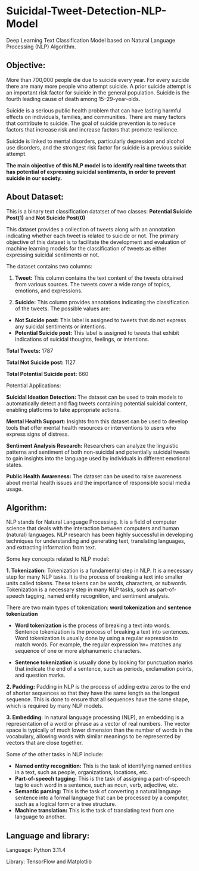 # Suicidal-Tweet-Detection-NLP-Model
Deep Learning Text Classification Model based on Natural Language Processing (NLP) Algorithm.


## Objective:
More than 700,000 people die due to suicide every year. For every suicide there are many more people who attempt suicide. A prior suicide attempt is an important risk factor for suicide in the general population. Suicide is the fourth leading cause of death among 15–29-year-olds. 

Suicide is a serious public health problem that can have lasting harmful effects on individuals, families, and communities. There are many factors that contribute to suicide. The goal of suicide prevention is to reduce factors that increase risk and increase factors that promote resilience.

Suicide is linked to mental disorders, particularly depression and alcohol use disorders, and the strongest risk factor for suicide is a previous suicide attempt.

**The main objective of this NLP model is to identify real time tweets that has potential of expressing suicidal sentiments, in order to prevent suicide in our society.**



## About Dataset:
This is a binary text classification datatset of two classes: 
**Potential Suicide Post(1)** and **Not Suicide Post(0)**

This dataset provides a collection of tweets along with an annotation indicating whether each tweet is related to suicide or not. The primary objective of this dataset is to facilitate the development and evaluation of machine learning models for the classification of tweets as either expressing suicidal sentiments or not.

The dataset contains two columns:

1. **Tweet:** This column contains the text content of the tweets obtained from various sources. The tweets cover a wide range of topics, emotions, and expressions.

2. **Suicide:** This column provides annotations indicating the classification of the tweets. The possible values are:
* **Not Suicide post:** This label is assigned to tweets that do not express any suicidal sentiments or intentions.
* **Potential Suicide post:** This label is assigned to tweets that exhibit indications of suicidal thoughts, feelings, or intentions.

**Total Tweets:** 1787

**Total Not Suicide post:** 1127

**Total Potential Suicide post:** 660

Potential Applications:

**Suicidal Ideation Detection:** The dataset can be used to train models to automatically detect and flag tweets containing potential suicidal content, enabling platforms to take appropriate actions.

**Mental Health Support:** Insights from this dataset can be used to develop tools that offer mental health resources or interventions to users who express signs of distress.

**Sentiment Analysis Research:** Researchers can analyze the linguistic patterns and sentiment of both non-suicidal and potentially suicidal tweets to gain insights into the language used by individuals in different emotional states.

**Public Health Awareness:** The dataset can be used to raise awareness about mental health issues and the importance of responsible social media usage.


## Algorithm:
NLP stands for Natural Language Processing. It is a field of computer science that deals with the interaction between computers and human (natural) languages. NLP research has been highly successful in developing techniques for understanding and generating text, translating languages, and extracting information from text.

Some key concepts related to NLP model:

**1. Tokenization:** Tokenization is a fundamental step in NLP. It is a necessary step for many NLP tasks. It is the process of breaking a text into smaller units called tokens. These tokens can be words, characters, or subwords. Tokenization is a necessary step in many NLP tasks, such as part-of-speech tagging, named entity recognition, and sentiment analysis.

There are two main types of tokenization: **word tokenization** and **sentence tokenization**

* **Word tokenization** is the process of breaking a text into words. Sentence tokenization is the process of breaking a text into sentences. Word tokenization is usually done by using a regular expression to match words. For example, the regular expression \w+ matches any sequence of one or more alphanumeric characters.

* **Sentence tokenization** is usually done by looking for punctuation marks that indicate the end of a sentence, such as periods, exclamation points, and question marks.

**2. Padding:** Padding in NLP is the process of adding extra zeros to the end of shorter sequences so that they have the same length as the longest sequence. This is done to ensure that all sequences have the same shape, which is required by many NLP models.

**3. Embedding:** In natural language processing (NLP), an embedding is a representation of a word or phrase as a vector of real numbers. The vector space is typically of much lower dimension than the number of words in the vocabulary, allowing words with similar meanings to be represented by vectors that are close together.

Some of the other tasks in NLP include:
* **Named entity recognition:** This is the task of identifying named entities in a text, such as people, organizations, locations, etc.
* **Part-of-speech tagging:** This is the task of assigning a part-of-speech tag to each word in a sentence, such as noun, verb, adjective, etc.
* **Semantic parsing:** This is the task of converting a natural language sentence into a formal language that can be processed by a computer, such as a logical form or a tree structure.
* **Machine translation:** This is the task of translating text from one language to another.
## Language and library:

Language: Python 3.11.4

Library: TensorFlow and Matplotlib
